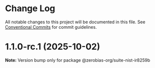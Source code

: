# Change Log

All notable changes to this project will be documented in this file.
See [Conventional Commits](https://conventionalcommits.org) for commit guidelines.

# 1.1.0-rc.1 (2025-10-02)

**Note:** Version bump only for package @zerobias-org/suite-nist-ir8259b
